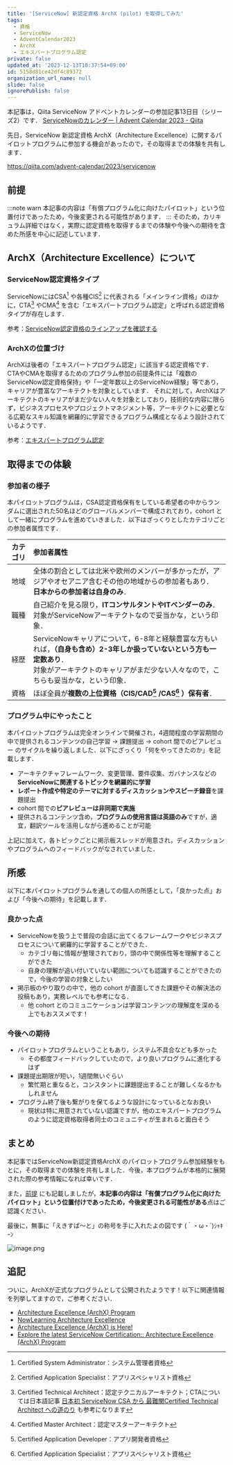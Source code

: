 ```yaml
---
title: '[ServiceNow] 新認定資格 ArchX (pilot) を取得してみた'
tags:
  - 資格
  - ServiceNow
  - AdventCalendar2023
  - ArchX
  - エキスパートプログラム認定
private: false
updated_at: '2023-12-13T10:37:54+09:00'
id: 5158d81ce42df4c89372
organization_url_name: null
slide: false
ignorePublish: false
---
```

本記事は，Qiita ServiceNow アドベントカレンダーの参加記事13日目（シリーズ2）です．
[ServiceNowのカレンダー | Advent Calendar 2023 - Qiita](https://qiita.com/advent-calendar/2023/servicenow)

先日，ServiceNow 新認定資格 ArchX（Architecture Excellence）に関するパイロットプログラムに参加する機会があったので，その取得までの体験を共有します．

https://qiita.com/advent-calendar/2023/servicenow

## 前提
:::note warn
本記事の内容は「有償プログラム化に向けたパイロット」という位置付けであったため，今後変更される可能性があります．
:::
そのため，カリキュラム詳細ではなく，実際に認定資格を取得するまでの体験や今後への期待を含めた所感を中心に記述しています．

## ArchX（Architecture Excellence）について
### ServiceNow認定資格タイプ
ServiceNowにはCSA[^1] や各種CIS[^2] に代表される「メインライン資格」のほかに，CTA[^3] やCMA[^4] を含む「エキスパートプログラム認定」と呼ばれる認定資格タイプが存在します．

参考：[ServiceNow認定資格のラインアップを確認する](https://www.servicenow.com/jp/services/training-and-certification/journey/#/lessons/CVr1Dt3_UhClMpJ5jOg-CTN1-gVR7Efe)

[^1]:Certified System Administrator：システム管理者資格
[^2]:Certified Application Specialist：アプリスペシャリスト資格
[^3]:Certified Technical Architect：認定テクニカルアーキテクト；CTAについては日本語記事 [日本初 ServiceNow CSA から 最難関Certified Technical Architect への道のり](https://www.accenture.com/jp-ja/blogs/technology-diaries/from-japans-first-servicenow-csa-to-the-most-difficult-certified-technical-architect-cta) も参考になります
[^4]:Certified Master Architect：認定マスターアーキテクト

### ArchXの位置づけ
ArchXは後者の「エキスパートプログラム認定」に該当する認定資格です．
CTAやCMAを取得するためのプログラム参加の前提条件には「複数のServiceNow認定資格保持」や「一定年数以上のServiceNow経験」等であり，キャリアが豊富なアーキテクトを対象としています．
それに対して，ArchXはアーキテクトのキャリアがまだ少ない人々を対象としており，技術的な内容に限らず，ビジネスプロセスやプロジェクトマネジメント等，アーキテクトに必要となる広範なスキル知識を網羅的に学習できるプログラム構成となるよう設計されているようです．

参考：[エキスパートプログラム認定](https://www.servicenow.com/jp/services/training-and-certification/journey/#/lessons/Ld1B8ei5PVhv0-2R_DBf3nVWI1yt2X1r)


## 取得までの体験
### 参加者の様子
本パイロットプログラムは，CSA認定資格保有をしている希望者の中からランダムに選出された50名ほどのグローバルメンバーで構成されており，cohort として一緒にプログラムを進めていきました．以下はざっくりとしたカテゴリごとの参加者属性です．

|カテゴリ|参加者属性|
|:---:|:---|
|地域|全体の割合としては北米や欧州のメンバーが多かったが，アジアやオセアニア含むその他の地域からの参加者もあり．<br>**日本からの参加者は自身のみ**．|
|職種|自己紹介を見る限り，**ITコンサルタントやITベンダーのみ**．<br>対象がServiceNowアーキテクトなので妥当かな，という印象．|
|経歴|ServiceNowキャリアについて，6-8年と経験豊富な方もいれば，**（自身も含め）2-3年しか扱っていないという方も一定数あり**．<br>対象がアーキテクトのキャリアがまだ少ない人々なので，こちらも妥当かな，という印象．|
|資格|ほぼ全員が**複数の上位資格（CIS/CAD[^5] /CAS[^6] ）保有者**．
[^5]:Certified Application Developer：アプリ開発者資格
[^6]:Certified Application Specialist：アプリスペシャリスト資格

### プログラム中にやったこと
本パイロットプログラムは完全オンラインで開催され，4週間程度の学習期間の中で提供されるコンテンツの自己学習 → 課題提出 → cohort 間でのピアレビュー のサイクルを繰り返しました．以下にざっくり「何をやってきたのか」を記載します．

* アーキテクチャフレームワーク、変更管理、要件収集、ガバナンスなどの**ServiceNowに関連するトピックを網羅的に学習**
* **レポート作成や特定のテーマに対するディスカッションやスピーチ録音**を課題提出
* cohort 間での**ピアレビューは非同期で実施**
* 提供されるコンテンツ含め，**プログラムの使用言語は英語のみ**ですが，適宜，翻訳ツールを活用しながら進めることが可能
 
上記に加えて，各トピックごとに掲示板スレッドが用意され，ディスカッションやプログラムへのフィードバックがなされていました．

## 所感
以下に本パイロットプログラムを通しての個人の所感として，「良かった点」および「今後への期待」を記載します．
### 良かった点
- ServiceNowを扱う上で普段の会話に出てくるフレームワークやビジネスプロセスについて網羅的に学習することができた．
    - カテゴリ毎に情報が整理されており，頭の中で関係性等を理解することができた
    - 自身の理解が追い付いていない範囲についても認識することができたので，今後の学習の対象としたい
- 掲示板のやり取りの中で，他の cohort が直面してきた課題やその解決法の投稿もあり，実務レベルでも参考になる．
    - 他 cohort とのコミュニケーションは学習コンテンツの理解度を深める上でもおススメです！

 ### 今後への期待
- パイロットプログラムということもあり，システム不具合なども多かった
    - その都度フィードバックしていたので，より良いプログラムに進化するはず
- 課題提出期限が短い，1週間無いぐらい
    - 繁忙期と重なると，コンスタントに課題提出することが難しくなるかもしれません
- プログラム終了後も繋がりを保てるような設計になっているとなお良い
    - 現状は特に用意されていない認識ですが，他のエキスパートプログラムのように認定資格取得者同士のコミュニティが生まれると面白そう

## まとめ
本記事ではServiceNow新認定資格ArchX のパイロットプログラム参加経験をもとに，その取得までの体験を共有しました．今後，本プログラムが本格的に展開された際の参考情報になれば幸いです．

また，[前提](#前提) にも記載しましたが，**本記事の内容は「有償プログラム化に向けたパイロット」という位置付けであったため，今後変更される可能性がある**点はご認識ください．

最後に，無事に「えきすぱ～と」の称号を手に入れたよの図です  (｀・ω・´)ｼｬｷｰﾝ

![image.png](https://qiita-image-store.s3.ap-northeast-1.amazonaws.com/0/1277712/253bc897-4835-2023-e5b6-07a9e6f3ed59.png)

## 追記
ついに，ArchXが正式なプログラムとして公開されたようです！以下に関連情報を列挙してますので，ご参考ください．
* [Architecture Excellence (ArchX) Program](https://nowlearning.servicenow.com/lxp?id=learning_course_prev&course_id=f70f1de493e8cad82fac74096cba10bd)
* [NowLearning Architecture Excellence](https://servicenow.swoogo.com/nowlearningarchx/5264295)
* [Architecture Excellence (ArchX) is Here!](https://www.servicenow.com/community/training-and-certifications/architecture-excellence-archx-is-here/ba-p/2907470)
* [Explore the latest ServiceNow Certification:: Architecture Excellence (ArchX) Program](https://www.servicenow.com/community/training-and-certifications/explore-the-latest-servicenow-certification-architecture/ba-p/2908681)